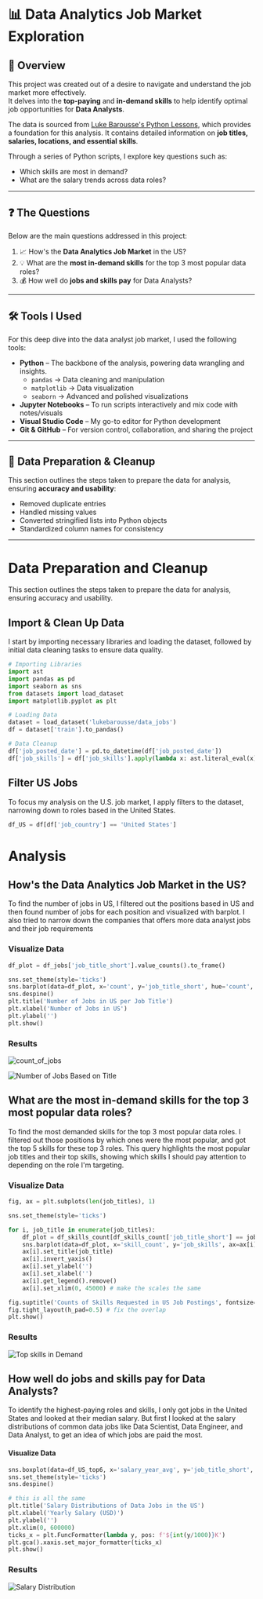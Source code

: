 # 📊 Data Analytics Job Market Exploration

## 📝 Overview
This project was created out of a desire to navigate and understand the job market more effectively.  
It delves into the **top-paying** and **in-demand skills** to help identify optimal job opportunities for **Data Analysts**.

The data is sourced from [Luke Barousse's Python Lessons](https://lukebarousse.com/python), which provides a foundation for this analysis. It contains detailed information on **job titles, salaries, locations, and essential skills**.  

Through a series of Python scripts, I explore key questions such as:
- Which skills are most in demand?  
- What are the salary trends across data roles?  


---

## ❓ The Questions
Below are the main questions addressed in this project:

1. 📈 How's the **Data Analytics Job Market** in the US?  
2. 💡 What are the **most in-demand skills** for the top 3 most popular data roles?  
3. 💰 How well do **jobs and skills pay** for Data Analysts?  

---

## 🛠️ Tools I Used
For this deep dive into the data analyst job market, I used the following tools:

- **Python** – The backbone of the analysis, powering data wrangling and insights.  
  - `pandas` → Data cleaning and manipulation  
  - `matplotlib` → Data visualization  
  - `seaborn` → Advanced and polished visualizations  
- **Jupyter Notebooks** – To run scripts interactively and mix code with notes/visuals  
- **Visual Studio Code** – My go-to editor for Python development  
- **Git & GitHub** – For version control, collaboration, and sharing the project  

---

## 🧹 Data Preparation & Cleanup
This section outlines the steps taken to prepare the data for analysis, ensuring **accuracy and usability**:

- Removed duplicate entries  
- Handled missing values  
- Converted stringified lists into Python objects  
- Standardized column names for consistency  

---

# Data Preparation and Cleanup

This section outlines the steps taken to prepare the data for analysis, ensuring accuracy and usability.

## Import & Clean Up Data

I start by importing necessary libraries and loading the dataset, followed by initial data cleaning tasks to ensure data quality.

```python
# Importing Libraries
import ast
import pandas as pd
import seaborn as sns
from datasets import load_dataset
import matplotlib.pyplot as plt  

# Loading Data
dataset = load_dataset('lukebarousse/data_jobs')
df = dataset['train'].to_pandas()

# Data Cleanup
df['job_posted_date'] = pd.to_datetime(df['job_posted_date'])
df['job_skills'] = df['job_skills'].apply(lambda x: ast.literal_eval(x) if pd.notna(x) else x)
```
## Filter US Jobs

To focus my analysis on the U.S. job market, I apply filters to the dataset, narrowing down to roles based in the United States.

```python
df_US = df[df['job_country'] == 'United States']

```
# Analysis

## How's the **Data Analytics Job Market** in the US?
To find the number of jobs in US, I filtered out the positions based in US and then found number of jobs for each position and visualized with barplot. I also tried to narrow down the companies that offers more data analyst jobs and their job requirements

### Visualize Data
```python
df_plot = df_jobs['job_title_short'].value_counts().to_frame()

sns.set_theme(style='ticks')
sns.barplot(data=df_plot, x='count', y='job_title_short', hue='count', palette='dark:b_r', legend=False)
sns.despine()
plt.title('Number of Jobs in US per Job Title')
plt.xlabel('Number of Jobs in US')
plt.ylabel('')
plt.show()
```
### Results
![count_of_jobs](https://github.com/jsaini03/Python_Project/blob/5757cf1397931c2727fd327776f31a09edc757f5/count_of_jobs.png)


![Number of Jobs Based on Title](https://github.com/jsaini03/Python_Project/blob/5757cf1397931c2727fd327776f31a09edc757f5/count_of_jobs_per_title.png)

##  What are the **most in-demand skills** for the top 3 most popular data roles? 
To find the most demanded skills for the top 3 most popular data roles. I filtered out those positions by which ones were the most popular, and got the top 5 skills for these top 3 roles. This query highlights the most popular job titles and their top skills, showing which skills I should pay attention to depending on the role I'm targeting. 

### Visualize Data

```python
fig, ax = plt.subplots(len(job_titles), 1)

sns.set_theme(style='ticks')

for i, job_title in enumerate(job_titles):
    df_plot = df_skills_count[df_skills_count['job_title_short'] == job_title].head(5)[::-1]
    sns.barplot(data=df_plot, x='skill_count', y='job_skills', ax=ax[i], hue='skill_count', palette='dark:b_r')
    ax[i].set_title(job_title)
    ax[i].invert_yaxis()
    ax[i].set_ylabel('')
    ax[i].set_xlabel('')
    ax[i].get_legend().remove()
    ax[i].set_xlim(0, 45000) # make the scales the same

fig.suptitle('Counts of Skills Requested in US Job Postings', fontsize=15)
fig.tight_layout(h_pad=0.5) # fix the overlap
plt.show()

```
### Results
![Top skills in Demand](https://github.com/jsaini03/Python_Project/blob/5757cf1397931c2727fd327776f31a09edc757f5/count_of_skills.png)

## How well do **jobs and skills pay** for Data Analysts? 
To identify the highest-paying roles and skills, I only got jobs in the United States and looked at their median salary. But first I looked at the salary distributions of common data jobs like Data Scientist, Data Engineer, and Data Analyst, to get an idea of which jobs are paid the most. 

#### Visualize Data 
```python
sns.boxplot(data=df_US_top6, x='salary_year_avg', y='job_title_short', order=job_order)
sns.set_theme(style='ticks')
sns.despine()

# this is all the same
plt.title('Salary Distributions of Data Jobs in the US')
plt.xlabel('Yearly Salary (USD)')
plt.ylabel('')
plt.xlim(0, 600000) 
ticks_x = plt.FuncFormatter(lambda y, pos: f'${int(y/1000)}K')
plt.gca().xaxis.set_major_formatter(ticks_x)
plt.show()
```

### Results
![Salary Distribution](https://github.com/jsaini03/Python_Project/blob/5757cf1397931c2727fd327776f31a09edc757f5/salary_analysis.png)





